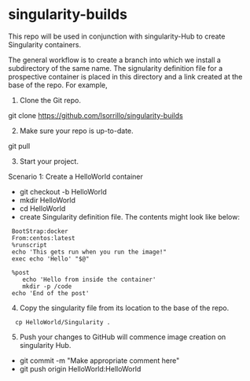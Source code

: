 # singularity-builds
This repo will be used in conjunction with singularity-Hub to
create Singularity containers.

The general workflow is to create a branch into which we install 
a subdirectory of the same name. The signularity definition file 
for a prospective container is placed in this directory and a link
created at the base of the repo. For example,



1. Clone the Git repo.

 git clone https://github.com/lsorrillo/singularity-builds

2. Make sure your repo is up-to-date.

 git pull

3. Start your project.

 Scenario 1:  Create a HelloWorld container
  * git checkout -b HelloWorld
  * mkdir HelloWorld
  * cd HelloWorld
  * create Singularity definition file. The contents might look like below:

 ````
  BootStrap:docker
  From:centos:latest
  %runscript
  echo 'This gets run when you run the image!" 
  exec echo 'Hello' "$@"
 
  %post
     echo 'Hello from inside the container'
     mkdir -p /code
  echo 'End of the post'

 ````

4. Copy the singularity file from its location to the base of the repo. 
````
  cp HelloWorld/Singularity .
````



5. Push your changes to GitHub will commence image creation on singularity Hub.

  * git commit -m "Make appropriate comment here"
  * git push origin HelloWorld:HelloWorld
